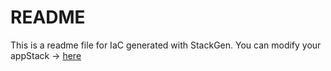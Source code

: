 # README
This is a readme file for IaC generated with StackGen.
You can modify your appStack -> [here](http://main.dev.stackgen.com/appstacks/cbd074cf-1b0c-4a89-baf2-d5a53911d437)
